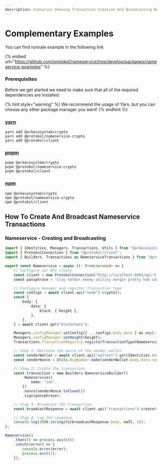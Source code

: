 ```yaml
---
description: Scenarios Showing Transaction Creation And Broadcasting Best Practices
---
```


# Complementary Examples

You can find runnale example in the following link

{% embed url="https://github.com/protokol/nameservice/tree/develop/packages/nameservice-examples" %}

### Prerequisites

Before we get started we need to make sure that all of the required dependencies are installed.

{% hint style="warning" %}
We recommend the usage of Yarn, but you can choose any other package manager you want!
{% endhint %}

### [yarn](https://classic.yarnpkg.com/lang/en/)

```text
yarn add @arkecosystem/crypto
yarn add @protokol/nameservice-crypto
yarn add @protokol/client
```

### [pnpm](https://pnpm.js.org/)

```text
pnpm @arkecosystem/crypto
pnpm @protokol/nameservice-crypto
pnpm @protokol/client
```

### [npm](https://www.npmjs.com/)

```text
npm @arkecosystem/crypto
npm @protokol/nameservice-crypto
npm @protokol/client
```

## How To Create And Broadcast Nameservice Transactions

### Nameservice - Creating and Broadcasting

```typescript
import { Identities, Managers, Transactions, Utils } from "@arkecosystem/crypto";
import { ProtokolConnection } from "@protokol/client";
import { Builders, Transactions as NameserviceTransactions } from "@protokol/nameservice-crypto";

export const Nameservice = async (): Promise<void> => {
    // Configure our API client
    const client = new ProtokolConnection("http://localhost:4003/api");
    const passphrase = "clay harbor enemy utility margin pretty hub comic piece aerobic umbrella acquire";

    // Configure manager and register transaction type
    const configs = await client.api("node").crypto();
    const {
        body: {
            data: {
                block: { height },
            },
        },
    } = await client.get("blockchain");

    Managers.configManager.setConfig({ ...configs.body.data } as any);
    Managers.configManager.setHeight(height);
    Transactions.TransactionRegistry.registerTransactionType(NameserviceTransactions.NameserviceTransaction);

    // Step 1: Retrieve the nonce of the sender wallet
    const senderWallet = await client.api("wallets").get(Identities.Address.fromPassphrase(passphrase));
    const senderNonce = Utils.BigNumber.make(senderWallet.body.data.nonce).plus(1);

    // Step 2: Create the transaction
    const transaction = new Builders.NameserviceBuilder()
        .Nameservice({
            name: "zan",
        })
        .nonce(senderNonce.toFixed())
        .sign(passphrase);

    // Step 3: Broadcast the transaction
    const broadcastResponse = await client.api("transactions").create({ transactions: [transaction.build().toJson()] });

    // Step 4: Log the response
    console.log(JSON.stringify(broadcastResponse.body, null, 4));
};

Nameservice()
    .then(() => process.exit(0))
    .catch((error) => {
        console.error(error);
        process.exit(1);
    });
```

